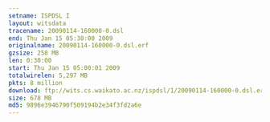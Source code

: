 ```yaml
---
setname: ISPDSL I
layout: witsdata
tracename: 20090114-160000-0.dsl
end: Thu Jan 15 05:30:00 2009
originalname: 20090114-160000-0.dsl.erf
gzsize: 258 MB
len: 0:30:00
start: Thu Jan 15 05:00:01 2009
totalwirelen: 5,297 MB
pkts: 8 million
download: ftp://wits.cs.waikato.ac.nz/ispdsl/1/20090114-160000-0.dsl.erf.gz
size: 678 MB
md5: 9896e3946790f509194b2e34f3fd2a6e
---
```

